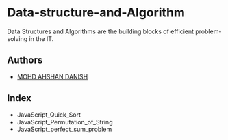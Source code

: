 # Data-structure-and-Algorithm

Data Structures and Algorithms are the building blocks of efficient problem-solving in the IT.

## Authors

- [MOHD AHSHAN DANISH](https://www.github.com/mailtodnaish)


## Index
- JavaScript_Quick_Sort
- JavaScript_Permutation_of_String
- JavaScript_perfect_sum_problem